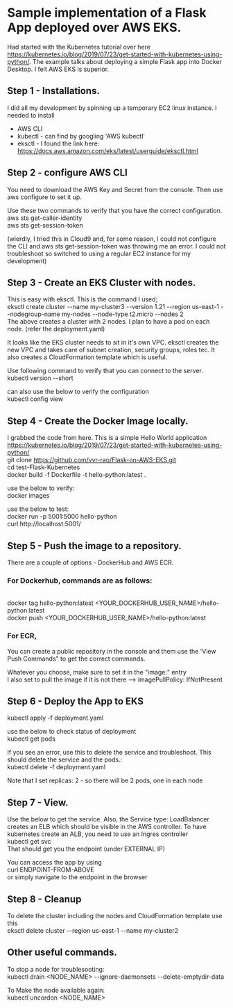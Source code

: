 # Sample implementation of a Flask App deployed over AWS EKS.

Had started with the Kubernetes tutorial over here https://kubernetes.io/blog/2019/07/23/get-started-with-kubernetes-using-python/.
The example talks about deploying a simple Flask app into Docker Desktop. I felt AWS EKS is superior.

## Step 1 - Installations.
I did all my development by spinning up a temporary EC2 linux instance. I needed to install 
* AWS CLI
* kubectl - can find by googling 'AWS kubectl'
* eksctl - I found the link here: https://docs.aws.amazon.com/eks/latest/userguide/eksctl.html

## Step 2 - configure AWS CLI
You need to download the AWS Key and Secret from the console. Then use aws configure to set it up.

Use these two commands to verify that you have the correct configuration.
<br>aws sts get-caller-identity
<br>aws sts get-session-token

(wierdly, I tried this in Cloud9 and, for some reason, I could not configure the CLI and aws sts get-session-token was throwing me an error. I could not troubleshoot so switched to using a regular EC2 instance for my development)

## Step 3 - Create an EKS Cluster with nodes.
This is easy with eksctl. This is the command I used;
<br>eksctl create cluster --name my-cluster3  --version 1.21 --region us-east-1 --nodegroup-name my-nodes --node-type t2.micro --nodes 2
<br>The above creates a cluster with 2 nodes. I plan to have a pod on each node. (refer the deployment.yaml)

It looks like the EKS cluster needs to sit in it's own VPC. eksctl creates the new VPC and takes care of subnet creation, security groups, roles tec. It also creates a CloudFormation template which is useful.

Use following command to verify that you can connect to the server.
<br>kubectl version --short

can also use the below to verify the configuration
<br>kubectl config view

## Step 4 - Create the Docker Image locally.
I grabbed the code from here. This is a simple Hello World application https://kubernetes.io/blog/2019/07/23/get-started-with-kubernetes-using-python/
<br>git clone https://github.com/vvr-rao/Flask-on-AWS-EKS.git
<br>cd test-Flask-Kubernetes
<br>docker build -f Dockerfile -t hello-python:latest .

use the below to verify:
<br>docker images

use the below to test:
<br>docker run -p 5001:5000 hello-python
<br>curl http://localhost:5001/

## Step 5 - Push the image to a repository. 
There are a couple of options - DockerHub and AWS ECR.

### For Dockerhub, commands are as follows:
<br>docker tag hello-python:latest <YOUR_DOCKERHUB_USER_NAME>/hello-python:latest
<br>docker push <YOUR_DOCKERHUB_USER_NAME>/hello-python:latest

### For ECR, 
You can create a public repository in the console and them use the 'View Push Commands" to get the correct commands.

Whatever you choose, make sure to set it in the "image:"  entry
<br>I also set to pull the image if it is not there --> imagePullPolicy: IfNotPresent

## Step 6 - Deploy the App to EKS
kubectl apply -f deployment.yaml

use the below to check status of deployment
<br>kubectl get pods

If you see an error, use this to delete the service and troubleshoot. This should delete the service and the pods.:
<br>kubectl delete -f deployment.yaml

Note that I set replicas: 2 - so there will be 2 pods, one in each node

## Step 7 - View.
Use the below to get the service. Also, the Service type: LoadBalancer creates an ELB which should be visible in the AWS controller.
To have kubernetes create an ALB, you need to use an Ingres controller
<br>kubectl get svc
<br>That should get you the endpoint (under EXTERNAL IP)

You can access the app by using
<br>curl ENDPOINT-FROM-ABOVE
<br>or simply navigate to the endpoint in the browser
  
## Step 8 - Cleanup
To delete the cluster including the nodes and CloudFormation template use this
<br>eksctl delete cluster --region us-east-1 --name my-cluster2
  
## Other useful commands.
To stop a node for troublesooting:
<br>kubectl drain  <NODE_NAME> --ignore-daemonsets  --delete-emptydir-data 

To Make the node available again:
<br>kubectl uncordon <NODE_NAME> 
